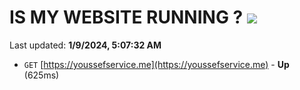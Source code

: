 # IS MY WEBSITE RUNNING ? [![](https://img.shields.io/static/v1?label=Sponsor&message=%E2%9D%A4&logo=GitHub&color=%23fe8e86)](https://github.com/sponsors/<username>)

Last updated: **1/9/2024, 5:07:32 AM**

- `GET` [https://youssefservice.me](https://youssefservice.me) - **Up** (625ms)
